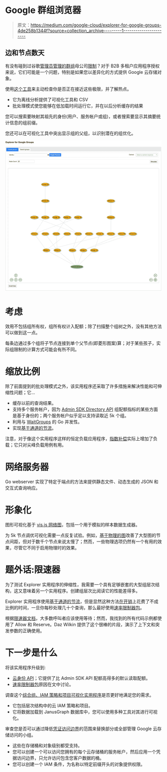 # Google 群组浏览器

> 原文：<https://medium.com/google-cloud/explorer-for-google-groups-4de258b1344f?source=collection_archive---------1----------------------->

## 边和节点数天

有没有碰到过谷歌[管理员管理的群组](https://support.google.com/a/answer/33343)母公司[限制](https://support.google.com/a/answer/6099642?hl=en#membershiplimits)？对于 B2B 多租户应用程序授权来说，它们可能是一个问题，特别是如果您以差异化的方式提供 Google 云存储对象。

使用[这个工具](https://github.com/demoforwork/public/tree/master/Groupcount)来主动检查你是否正在接近这些极限，并了解热点。

*   它为离线分析提供了可视化工具和 CSV
*   批处理模式使您能够在低加载时间运行它，并在以后分析缓存的结果

您可以搜索要映射其祖先的身份(用户、服务帐户或组)，或者搜索要显示其摘要统计信息的组前缀。

您还可以在可视化工具中突出显示组的父组，以识别潜在的组优化。

![](img/be5e9b8ec6be4ca3d8bdd566b049d260.png)

# 考虑

效用不包括组所有权，组所有权计入配额；除了扫描整个组树之外，没有其他方法可以做到这一点。

每条边通过多个组将子节点连接到单个父节点(即菱形图案)算；对于某些孩子，实际组限制的计算方式可能会有所不同。

# 缩放比例

除了前面提到的批处理模式之外，该实用程序还采取了许多措施来解决性能和可伸缩性问题；它…

*   缓存以前的查询结果。
*   支持多个服务帐户，因为 [Admin SDK Directory API](https://developers.google.com/admin-sdk/directory/v1/limits) 组配额指标的某些方面是基于身份的；两个服务帐户似乎足以支持读取近 5k 个组。
*   利用与 [WaitGroups](https://gobyexample.com/waitgroups) 的 Go 并发性。
*   实现[基于通道的节流](https://github.com/golang/go/wiki/RateLimiting)。

注意，对于像这个实用程序这样的恒定负载应用程序，[指数补偿](https://developers.google.com/admin-sdk/directory/v1/limits#backoff)实际上增加了负载；它只对尖峰负载用例有用。

# 网络服务器

Go webserver 实现了特定于端点的方法来提供静态文件、动态生成的 JSON 和交互式查询响应。

# 形象化

图形可视化基于 [vis.js 网络图](https://visjs.github.io/vis-network/examples/)，包括一个用于模拟的样本数据生成器。

为 5k 节点调优可视化需要一点反复试验。例如，[基于物理的图](https://visjs.github.io/vis-network/docs/network/physics.html)改善了大型图的节点间距，但对于数千个节点来说太慢了；然而，一些物理选项仍然有一个有用的效果，尽管它不同于启用物理时的效果。

# 题外话:限速器

为了测试 Explorer 实用程序的伸缩性，我需要一个具有足够嵌套的大型组层次结构，这又意味着另一个实用程序。创建组层次比阅读它的性能差得多。

Explorer 实用程序使用[基于通道的节流](https://github.com/golang/go/wiki/RateLimiting)，但是显然这种方法[在开销](https://rodaine.com/2017/05/x-files-time-rate-golang/)上花费了不成比例的时间，一旦你每秒处理几十个查询，那么最好使用[速率限制器包](https://pkg.go.dev/golang.org/x/time/rate?tab=doc)。

根据[限速器文档](https://pkg.go.dev/golang.org/x/time/rate#Limiter)，大多数呼叫者应该使用等待；然而，我找到的所有代码示例都使用了 Allow 和 Reserve。Daz Wilkin 提供了这个很棒的片段，演示了上下文和突发参数的正确使用。

# 下一步是什么

将该实用程序升级到:

*   [云身份 API](https://cloud.google.com/identity/docs/reference/rest)；它提供了比 Admin SDK API 配额高得多的默认读取配额。
*   [速率限制器包](https://pkg.go.dev/golang.org/x/time/rate?tab=doc)原因在文中讨论。

调查这个[综合组、IAM 策略和项目可视化实用程序](https://github.com/salrashid123/gsuites_gcp_graphdb)是否更好地满足您的需求。

*   它包括层次结构中的云 IAM 策略和项目。
*   它将数据加载到 JanusGraph 数据库中，您可以使用多种工具对其进行可视化。

审查您是否可以通过降低[凭证访问边界](https://cloud.google.com/iam/docs/downscoping-short-lived-credentials)的范围来替换部分或全部管理 Google 云存储访问的小组。

*   这些在存储桶和对象级别都受支持。
*   您可以创建一个可以访问您拥有的每个云存储桶的服务帐户，然后应用一个凭据访问边界，只允许访问包含您客户数据的桶。
*   您可以创建一个 IAM 条件，为名称以特定前缀开头的对象提供权限。